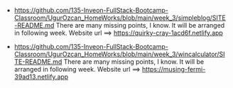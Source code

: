 * https://github.com/135-Inveon-FullStack-Bootcamp-Classroom/UgurOzcan_HomeWorks/blob/main/week_3/simpleblog/SITE-README.md
There are many missing points, I know. It will be arranged in following week. Website url ==> https://quirky-cray-1acd6f.netlify.app

* https://github.com/135-Inveon-FullStack-Bootcamp-Classroom/UgurOzcan_HomeWorks/blob/main/week_3/wincalculator/SITE-README.md
There are many missing points, I know. It will be arranged in following week. Website url ==> https://musing-fermi-39ad13.netlify.app
